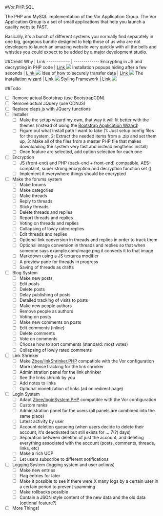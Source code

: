 #Vor.PHP.SQL

The PHP and MySQL implementation of the Vor Application Group.
The Vor Application Group is a set of small applications that help you launch a quality website FAST.

Basically, it's a bunch of different systems you normally find separately in one big, gorgeous bundle designed to help those of us who are not developers to launch an amazing website very quickly with all the bells and whistles you could expect to be added by a major development studio.

##Credit
Why | Link
------------ | -------------
Encrypting in JS and decrypting in PHP code | [Link ![](http://i.stack.imgur.com/2x4yG.png)](http://stackoverflow.com/questions/21180721/aes-256-cbc-mcrypt-php-decrypt-and-crypto-js-encrypt)
Installation popups hiding after a few seconds | [Link ![](http://i.stack.imgur.com/2x4yG.png)](https://gist.github.com/avdg/2210109)
Idea of how to securely transfer data | [Link ![](http://i.stack.imgur.com/2x4yG.png)](http://cryptojs.altervista.org/js-php)
The installation wizard | [Link ![](http://i.stack.imgur.com/2x4yG.png)](http://www.panopta.com/2013/02/06/bootstrap-application-wizard-2)
Styling Framework | [Link ![](http://i.stack.imgur.com/2x4yG.png)](http://getbootstrap.com)

##Todo
- [ ] Remove actual Bootstrap (use BootstrapCDN)
- [ ] Remove actual JQuery (use CDNJS)
- [ ] Replace claps.js with JQuery functions
- [ ] Installer
  - [ ] Make the setup wizard my own, that way it will fit better with the themes (instead of using the [Bootstrap Application Wizard](https://github.com/amoffat/bootstrap-application-wizard))
  - [ ] Figure out what install path I want to take (1: Just setup config files for the system, 2: Extract the needed items from a .zip and set them up, 3: Make all of the files from a master PHP file that makes downloading the system very fast and instead lengthens install)
  - [ ] Once feature are selected, add option selection for each one
- [ ] Encryption
  - [ ] JS (front-end) and PHP (back-end + front-end) compatible, AES-complaint, super strong encryption and decryption function set ()
  - [ ] Implement it everywhere things should be encrypted
- [ ] Make the forums system
  - [ ] Make forums
  - [ ] Make categories
  - [ ] Make threads
  - [ ] Reply to threads
  - [ ] Sticky threads
  - [ ] Delete threads and replies
  - [ ] Report threads and replies
  - [ ] Voting on threads and replies
  - [ ] Collapsing of lowly rated replies
  - [ ] Edit threads and replies
  - [ ] Optional link conversion in threads and replies in order to track them
  - [ ] Optional image conversion in threads and replies so that when someone says example.com/image.png it converts it to that image
  - [ ] Markdown using a JS textarea modifier
  - [ ] A preview pane for threads in progress
  - [ ] Saving of threads as drafts
- [ ] Blog System
  - [ ] Make new posts
  - [ ] Edit posts
  - [ ] Delete posts
  - [ ] Delay publishing of posts
  - [ ] Detailed tracking of visits to posts
  - [ ] Make new people authors
  - [ ] Remove people as authors
  - [ ] Voting on posts
  - [ ] Make new comments on posts
  - [ ] Edit comments (inline)
  - [ ] Delete comments
  - [ ] Vote on comments
  - [ ] Choose how to sort comments (standard: most votes)
  - [ ] Collapsing of lowly rated comments
- [ ] Link Shrinker
  - [ ] Make [Zbee/linkShrinker.PHP](https://github.com/Zbee/linkShrinker.PHP) compatible with the Vor configuration
  - [ ] More intense tracking for the link shrinker
  - [ ] Administration panel for the link shrinker
  - [ ] See the links shrunk by you
  - [ ] Add notes to links
  - [ ] Optional monetization of links (ad on redirect page)
- [ ] Login System
  - [ ] Adapt [Zbee/loginSystem.PHP](https://github.com/Zbee/loginSystem.PHP) compatible with the Vor configuration
  - [ ] Custom ranks
  - [ ] Administration panel for the users (all panels are combined into the same place)
  - [ ] Latest activity by user
  - [ ] Account deletion queueing (when users decide to delete their account, it's deactivated but still exists for ... 7(?) days)
  - [ ] Separation between deletion of just the account, and deleting everything associated with the account (posts, comments, threads, links, etc)
  - [ ] Make a rich UCP
  - [ ] Let users subscribe to different notifications
- [ ] Logging System (logging system and user actions)
  - [ ] Make new entries
  - [ ] Flag entries for later
  - [ ] Make it possible to see if there were X many logs by a certain user in a certain period to prevent spamming
  - [ ] Make rollbacks possible
  - [ ] Contain a JSON style content of the new data and the old data (optional feature?)
- [ ] More Things!
